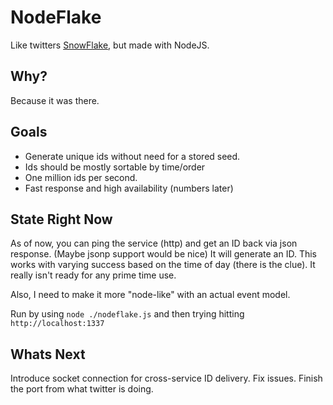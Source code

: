 NodeFlake
=========

Like twitters [SnowFlake](https://github.com/twitter/snowflake), but made with NodeJS. 



Why?
----

Because it was there. 



Goals
-----

  - Generate unique ids without need for a stored seed.
  - Ids should be mostly sortable by time/order
  - One million ids per second. 
  - Fast response and high availability (numbers later)


State Right Now
---------------

As of now, you can ping the service (http) and get an ID back via json response. (Maybe jsonp support would be nice) It will generate an ID. This works with varying success based on the time of day (there is the clue). It really isn't ready for any prime time use. 

Also, I need to make it more "node-like" with an actual event model.

Run by using `node ./nodeflake.js` and then trying hitting `http://localhost:1337` 


Whats Next
----------

Introduce socket connection for cross-service ID delivery. Fix issues. Finish the port from what twitter is doing.




